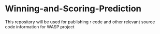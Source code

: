 # Winning-and-Scoring-Prediction
This repository will be used for publishing r code and other relevant source code information for WASP project 
